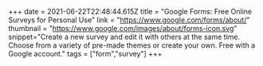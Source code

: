 +++
date = 2021-06-22T22:48:44.615Z
title = "Google Forms: Free Online Surveys for Personal Use"
link = "https://www.google.com/forms/about/"
thumbnail = "https://www.google.com/images/about/forms-icon.svg"
snippet="Create a new survey and edit it with others at the same time. Choose from a variety of pre-made themes or create your own. Free with a Google account."
tags = ["form","survey"]
+++
